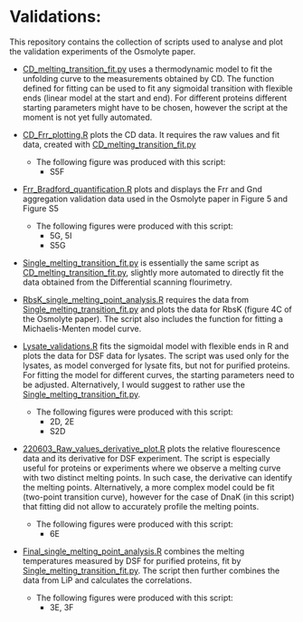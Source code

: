 # Validations:


This repository contains the collection of scripts used to analyse and plot the validation experiments of the Osmolyte paper.

- [CD_melting_transition_fit.py](CD_melting_transition_fit.py) uses a thermodynamic model to fit the unfolding curve to the measurements obtained by CD. The function defined for fitting can be used to fit any sigmoidal transition with flexible ends (linear model at the start and end). For different proteins different starting parameters might have to be chosen, however the script at the moment is not yet fully automated.

- [CD_Frr_plotting.R](CD_Frr_plotting.R) plots the CD data. It requires the raw values and fit data, created with [CD_melting_transition_fit.py](CD_melting_transition_fit.py)
  - The following figure was produced with this script:
    - S5F
    
- [Frr_Bradford_quantification.R](Frr_Bradford_quantification.R) plots and displays the Frr and Gnd aggregation validation data used in the Osmolyte paper in Figure 5 and Figure S5
  - The following figures were produced with this script:
    - 5G, 5I
    - S5G
    
- [Single_melting_transition_fit.py](Single_melting_transition_fit.py) is essentially the same script as [CD_melting_transition_fit.py](CD_melting_transition_fit.py), slightly more automated to directly fit the data obtained from the Differential scanning flourimetry.

- [RbsK_single_melting_point_analysis.R](RbsK_single_melting_point_analysis.R) requires the data from  [Single_melting_transition_fit.py](Single_melting_transition_fit.py) and plots the data for RbsK (figure 4C of the Osmolyte paper). The script also includes the function for fitting a Michaelis-Menten model curve.

- [Lysate_validations.R](Lysate_validations.R) fits the sigmoidal model with flexible ends in R and plots the data for DSF data for lysates. The script was used only for the lysates, as model converged for lysate fits, but not for purified proteins. For fitting the model for different curves, the starting parameters need to be adjusted. Alternatively, I would suggest to rather use the [Single_melting_transition_fit.py](Single_melting_transition_fit.py).
  - The following figures were produced with this script:
    - 2D, 2E
    - S2D
    
- [220603_Raw_values_derivative_plot.R](220603_Raw_values_derivative_plot.R) plots the relative flourescence data and its derivative for DSF experiment. The script is especially useful for proteins or experiments where we observe a melting curve with two distinct melting points. In such case, the derivative can identify the melting points. Alternatively, a more complex model could be fit (two-point transition curve), however for the case of DnaK (in this script) that fitting did not allow to accurately profile the melting points. 
  - The following figures were produced with this script:
    - 6E
 
 - [Final_single_melting_point_analysis.R](Final_single_melting_point_analysis.R) combines the melting temperatures measured by DSF for purified proteins, fit by [Single_melting_transition_fit.py](Single_melting_transition_fit.py). The script then further combines the data from LiP and calculates the correlations.
    - The following figures were produced with this script:
      - 3E, 3F
